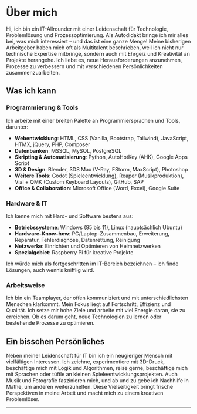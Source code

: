 # Über mich

Hi, ich bin ein IT-Allrounder mit einer Leidenschaft für Technologie, Problemlösung und Prozessoptimierung. Als Autodidakt bringe ich mir alles bei, was mich interessiert – und das ist eine ganze Menge! Meine bisherigen Arbeitgeber haben mich oft als Multitalent beschrieben, weil ich nicht nur technische Expertise mitbringe, sondern auch mit Ehrgeiz und Kreativität an Projekte herangehe. Ich liebe es, neue Herausforderungen anzunehmen, Prozesse zu verbessern und mit verschiedenen Persönlichkeiten zusammenzuarbeiten.

## Was ich kann

### Programmierung & Tools

Ich arbeite mit einer breiten Palette an Programmiersprachen und Tools, darunter:

-   **Webentwicklung**: HTML, CSS (Vanilla, Bootstrap, Tailwind), JavaScript, HTMX, jQuery, PHP, Composer
-   **Datenbanken**: MSSQL, MySQL, PostgreSQL
-   **Skripting & Automatisierung**: Python, AutoHotKey (AHK), Google Apps Script
-   **3D & Design**: Blender, 3DS Max (V-Ray, FStorm, MaxScript), Photoshop
-   **Weitere Tools**: Godot (Spieleentwicklung), Reaper (Musikproduktion), Vial + QMK (Custom Keyboard Layouts), GitHub, SAP
-   **Office & Collaboration**: Microsoft Office (Word, Excel), Google Suite

### Hardware & IT

Ich kenne mich mit Hard- und Software bestens aus:

-   **Betriebssysteme**: Windows (95 bis 11), Linux (hauptsächlich Ubuntu)
-   **Hardware-Know-how**: PC/Laptop-Zusammenbau, Erweiterung, Reparatur, Fehlerdiagnose, Datenrettung, Reinigung
-   **Netzwerke**: Einrichten und Optimieren von Heimnetzwerken
-   **Spezialgebiet**: Raspberry Pi für kreative Projekte

Ich würde mich als fortgeschritten im IT-Bereich bezeichnen – ich finde Lösungen, auch wenn’s knifflig wird.

### Arbeitsweise

Ich bin ein Teamplayer, der offen kommuniziert und mit unterschiedlichsten Menschen klarkommt. Mein Fokus liegt auf Fortschritt, Effizienz und Qualität. Ich setze mir hohe Ziele und arbeite mit viel Energie daran, sie zu erreichen. Ob es darum geht, neue Technologien zu lernen oder bestehende Prozesse zu optimieren.

## Ein bisschen Persönliches

Neben meiner Leidenschaft für IT bin ich ein neugieriger Mensch mit vielfältigen Interessen. Ich zeichne, experimentiere mit 3D-Druck, beschäftige mich mit Logik und Algorithmen, reise gerne, beschäftige mich mit Sprachen oder tüftle an kleinen Spieleentwicklungsprojekten. Auch Musik und Fotografie faszinieren mich, und ab und zu gebe ich Nachhilfe in Mathe, um anderen weiterzuhelfen. Diese Vielseitigkeit bringt frische Perspektiven in meine Arbeit und macht mich zu einem kreativen Problemlöser.

---
